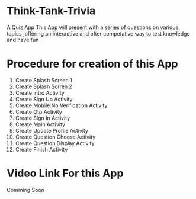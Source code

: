 # Think-Tank-Trivia
   A Quiz App This App will present with a series of questions on various topics ,offering an interactive and ofter competative way to test knowledge and have fun 
# Procedure for creation of this App   
   1) Create Splash Screen 1
   2) Create Splash Scrren 2
   3) Create Intro Activity
   4) Create Sign Up Activity
   5) Create Mobile No Verification Activity
   6) Create Otp Activity
   7) Create Sign In Activity
   8) Create Main Activity
   9) Create Update Profile Activity 
   10) Create Question Choose Activity
   11) Create Question Display Activity
   12) Create Finish Activity
# Video Link For this App
   Comming Soon
   
